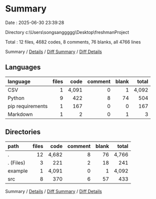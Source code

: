 # Summary

Date : 2025-06-30 23:39:28

Directory c:\\Users\\songsanggggg\\Desktop\\freshmanProject

Total : 12 files,  4682 codes, 8 comments, 76 blanks, all 4766 lines

Summary / [Details](details.md) / [Diff Summary](diff.md) / [Diff Details](diff-details.md)

## Languages
| language | files | code | comment | blank | total |
| :--- | ---: | ---: | ---: | ---: | ---: |
| CSV | 1 | 4,091 | 0 | 1 | 4,092 |
| Python | 9 | 422 | 8 | 74 | 504 |
| pip requirements | 1 | 167 | 0 | 0 | 167 |
| Markdown | 1 | 2 | 0 | 1 | 3 |

## Directories
| path | files | code | comment | blank | total |
| :--- | ---: | ---: | ---: | ---: | ---: |
| . | 12 | 4,682 | 8 | 76 | 4,766 |
| . (Files) | 3 | 221 | 2 | 18 | 241 |
| example | 1 | 4,091 | 0 | 1 | 4,092 |
| src | 8 | 370 | 6 | 57 | 433 |

Summary / [Details](details.md) / [Diff Summary](diff.md) / [Diff Details](diff-details.md)